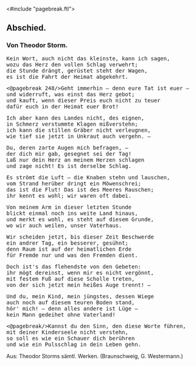<#include "pagebreak.ftl">
<h2>Abschied.</h2>

<h3>Von Theodor Storm.</h3>

<pre>Kein Wort, auch nicht das kleinste, kann ich sagen,
wozu das Herz den vollen Schlag verwehrt;
die Stunde drängt, gerüstet steht der Wagen,
es ist die Fahrt der Heimat abgekehrt.</pre>

<pre><@pagebreak 248/>Geht immerhin &mdash; denn eure Tat ist euer &mdash;
und widerruft, was einst das Herz gebot;
und kauft, wenn dieser Preis euch nicht zu teuer
dafür euch in der Heimat euer Brot!</pre>

<pre>Ich aber kann des Landes nicht, des eignen,
in Schmerz verstummte Klagen mißverstehn;
ich kann die stillen Gräber nicht verleugnen,
wie tief sie jetzt in Unkraut auch vergehn. &mdash;</pre>

<pre>Du, deren zarte Augen mich befragen, &mdash;
der dich mir gab, gesegnet sei der Tag!
Laß nur dein Herz an meinem Herzen schlagen
und zage nicht! Es ist derselbe Schlag.</pre>

<pre>Es strömt die Luft &mdash; die Knaben stehn und lauschen,
vom Strand herüber dringt ein Möwenschrei;
das ist die Flut! Das ist des Meeres Rauschen;
ihr kennt es wohl; wir waren oft dabei.</pre>

<pre>Von meinem Arm in dieser letzten Stunde
blickt einmal noch ins weite Land hinaus,
und merkt es wohl, es steht auf diesem Grunde,
wo wir auch weilen, unser Vaterhaus.</pre>

<pre>Wir scheiden jetzt, bis dieser Zeit Beschwerde
ein andrer Tag, ein besserer, gesühnt;
denn Raum ist auf der heimatlichen Erde
für Fremde nur und was den Fremden dient.</pre>

<pre>Doch ist's das flehendste von den Gebeten:
ihr mögt dereinst, wenn mir es nicht vergönnt,
mit festem Fuß auf diese Scholle treten,
von der sich jetzt mein heißes Auge trennt! &mdash;</pre>

<pre>Und du, mein Kind, mein jüngstes, dessen Wiege
auch noch auf diesem teuren Boden stand,
hör' mich! &mdash; denn alles andere ist Lüge &mdash;
kein Mann gedeihet ohne Vaterland!</pre>

<pre><@pagebreak/>Kannst du den Sinn, den diese Worte führen,
mit deiner Kinderseele nicht verstehn,
so soll es wie ein Schauer dich berühren
und wie ein Pulsschlag in dein Leben gehn.</pre>

<div class="source">Aus: Theodor Storms sämtl. Werken. (Braunschweig, G. Westermann.)</div>

